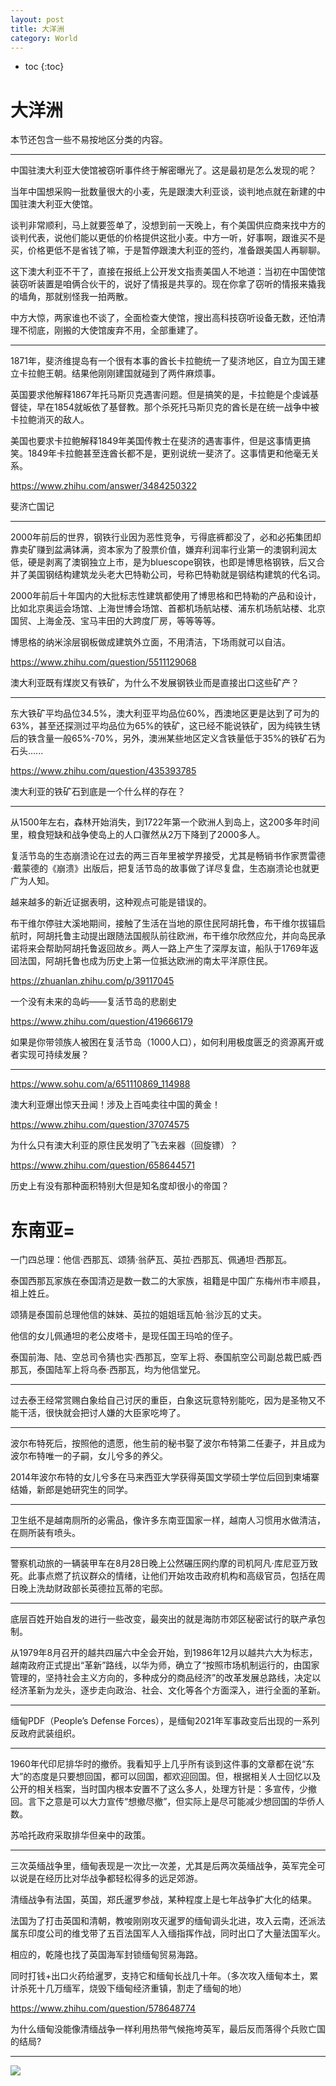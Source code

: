 ```yaml
---
layout: post
title: 大洋洲
category: World 
---
```


* toc
{:toc}

# 大洋洲

本节还包含一些不易按地区分类的内容。

---

中国驻澳大利亚大使馆被窃听事件终于解密曝光了。这是最初是怎么发现的呢？

当年中国想采购一批数量很大的小麦，先是跟澳大利亚谈，谈判地点就在新建的中国驻澳大利亚大使馆。

谈判非常顺利，马上就要签单了，没想到前一天晚上，有个美国供应商来找中方的谈判代表，说他们能以更低的价格提供这批小麦。中方一听，好事啊，跟谁买不是买，价格更低不是省钱了嘛，于是暂停跟澳大利亚的签约，准备跟美国人再聊聊。

这下澳大利亚不干了，直接在报纸上公开发文指责美国人不地道：当初在中国使馆装窃听装置是咱俩合伙干的，说好了情报是共享的。现在你拿了窃听的情报来撬我的墙角，那就别怪我一拍两散。

中方大惊，两家谁也不谈了，全面检查大使馆，搜出高科技窃听设备无数，还怕清理不彻底，刚搬的大使馆废弃不用，全部重建了。

---

1871年，斐济维提岛有一个很有本事的酋长卡拉鲍统一了斐济地区，自立为国王建立卡拉鲍王朝。结果他刚刚建国就碰到了两件麻烦事。

英国要求他解释1867年托马斯贝克遇害问题。但是搞笑的是，卡拉鲍是个虔诚基督徒，早在1854就皈依了基督教。那个杀死托马斯贝克的酋长是在统一战争中被卡拉鲍消灭的敌人。

美国也要求卡拉鲍解释1849年美国传教士在斐济的遇害事件，但是这事情更搞笑。1849年卡拉鲍甚至连酋长都不是，更别说统一斐济了。这事情更和他毫无关系。

https://www.zhihu.com/answer/3484250322

斐济亡国记

---

2000年前后的世界，钢铁行业因为恶性竞争，亏得底裤都没了，必和必拓集团却靠卖矿赚到盆满钵满，资本家为了股票价值，嫌弃利润率行业第一的澳钢利润太低，硬是剥离了澳钢独立上市，是为bluescope钢铁，也即是博思格钢铁，后又合并了美国钢结构建筑龙头老大巴特勒公司，号称巴特勒就是钢结构建筑的代名词。

2000年前后十年国内的大批标志性建筑都使用了博思格和巴特勒的产品和设计，比如北京奥运会场馆、上海世博会场馆、首都机场航站楼、浦东机场航站楼、北京国贸、上海金茂、宝马丰田的大跨度厂房，等等等等。

博思格的纳米涂层钢板做成建筑外立面，不用清洁，下场雨就可以自洁。

https://www.zhihu.com/question/5511129068

澳大利亚既有煤炭又有铁矿，为什么不发展钢铁业而是直接出口这些矿产？

---

东大铁矿平均品位34.5%，澳大利亚平均品位60%，西澳地区更是达到了可为的63%，甚至还探测过平均品位为65%的铁矿，这已经不能说铁矿，因为纯铁生锈后的铁含量一般65%-70%，另外，澳洲某些地区定义含铁量低于35%的铁矿石为石头......

https://www.zhihu.com/question/435393785

澳大利亚的铁矿石到底是一个什么样的存在？

---

从1500年左右，森林开始消失，到1722年第一个欧洲人到岛上，这200多年时间里，粮食短缺和战争使岛上的人口骤然从2万下降到了2000多人。

复活节岛的生态崩溃论在过去的两三百年里被学界接受，尤其是畅销书作家贾雷德·戴蒙德的《崩溃》出版后，把复活节岛的故事做了详尽复盘，生态崩溃论也就更广为人知。

越来越多的新近证据表明，这种观点可能是错误的。

布干维尔停驻大溪地期间，接触了生活在当地的原住民阿胡托鲁，布干维尔拔锚启航时，阿胡托鲁主动提出跟随法国舰队前往欧洲，布干维尔欣然应允，并向岛民承诺将来会帮助阿胡托鲁返回故乡。两人一路上产生了深厚友谊，船队于1769年返回法国，阿胡托鲁也成为历史上第一位抵达欧洲的南太平洋原住民。

https://zhuanlan.zhihu.com/p/39117045

一个没有未来的岛屿——复活节岛的悲剧史

https://www.zhihu.com/question/419666179

如果是你带领族人被困在复活节岛（1000人口），如何利用极度匮乏的资源离开或者实现可持续发展？

---

https://www.sohu.com/a/651110869_114988

澳大利亚爆出惊天丑闻！涉及上百吨卖往中国的黄金！

https://www.zhihu.com/question/37074575

为什么只有澳大利亚的原住民发明了飞去来器（回旋镖）？

https://www.zhihu.com/question/658644571

历史上有没有那种面积特别大但是知名度却很小的帝国？

# 东南亚=

一门四总理：他信·西那瓦、颂猜·翁萨瓦、英拉·西那瓦、佩通坦·西那瓦。

泰国西那瓦家族在泰国清迈是数一数二的大家族，祖籍是中国广东梅州市丰顺县，祖上姓丘。

颂猜是泰国前总理他信的妹妹、英拉的姐姐瑶瓦帕·翁沙瓦的丈夫。

他信的女儿佩通坦的老公皮塔卡，是现任国王玛哈的侄子。

泰国前海、陆、空总司令猜也实·西那瓦，空军上将、泰国航空公司副总裁巴威·西那瓦，泰国陆军上将乌泰·西那瓦，均为他信堂兄。

---

过去泰王经常赏赐白象给自己讨厌的重臣，白象这玩意特别能吃，因为是圣物又不能干活，很快就会把讨人嫌的大臣家吃垮了。

---

波尔布特死后，按照他的遗愿，他生前的秘书娶了波尔布特第二任妻子，并且成为波尔布特唯一的子嗣，女儿兮多的养父。

2014年波尔布特的女儿兮多在马来西亚大学获得英国文学硕士学位后回到柬埔寨结婚，新郎是她研究生的同学。

---

卫生纸不是越南厕所的必需品，像许多东南亚国家一样，越南人习惯用水做清洁，在厕所装有喷头。

---

警察机动旅的一辆装甲车在8月28日晚上公然碾压网约摩的司机阿凡·库尼亚万致死。此事点燃了抗议群众的情绪，让他们开始攻击政府机构和高级官员，包括在周日晚上洗劫财政部长英德拉瓦蒂的宅邸。

---

底层百姓开始自发的进行一些改变，最突出的就是海防市郊区秘密试行的联产承包制。

从1979年8月召开的越共四届六中全会开始，到1986年12月以越共六大为标志，越南政府正式提出“革新”路线，以华为师，确立了“按照市场机制运行的，由国家管理的，坚持社会主义方向的，多种成分的商品经济”的改革发展总路线，决定以经济革新为龙头，逐步走向政治、社会、文化等各个方面深入，进行全面的革新。

---

缅甸PDF（People’s Defense Forces），是缅甸2021年军事政变后出现的一系列反政府武装组织。

---

1960年代印尼排华时的撤侨。我看知乎上几乎所有谈到这件事的文章都在说“东大”的态度是只要想回国，都可以回国，都欢迎回国。但，根据相关人士回忆以及公开的相关档案，当时国内根本安置不了这么多人，处理方针是：多宣传，少撤回。言下之意是可以大力宣传“想撤尽撤”，但实际上是尽可能减少想回国的华侨人数。

苏哈托政府采取排华但亲中的政策。

---

三次英缅战争里，缅甸表现是一次比一次差，尤其是后两次英缅战争，英军完全可以说是在经历比对华战争都轻松得多的远足郊游。

清缅战争有法国，英国，郑氏暹罗参战，某种程度上是七年战争扩大化的结果。

法国为了打击英国和清朝，教唆刚刚攻灭暹罗的缅甸调头北进，攻入云南，还派法属东印度公司的维戈带了五百法国军人入缅指挥作战，同时出口了大量法国军火。

相应的，乾隆也找了英国海军封锁缅甸贸易海路。

同时打钱+出口火药给暹罗，支持它和缅甸长战几十年。（多次攻入缅甸本土，累计杀死十几万缅军，烧毁下缅甸经济重镇，割走了缅甸的地）

https://www.zhihu.com/question/578648774

为什么缅甸没能像清缅战争一样利用热带气候拖垮英军，最后反而落得个兵败亡国的结局?

---

![](/images/img6/Nanyang.png)
